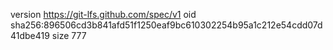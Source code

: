 version https://git-lfs.github.com/spec/v1
oid sha256:896506cd3b841afd51f1250eaf9bc610302254b95a1c212e54cdd07d41dbe419
size 777
